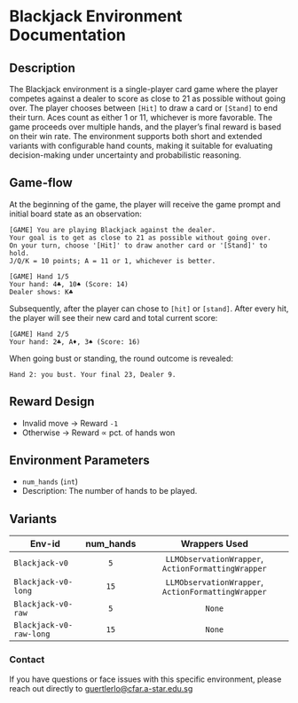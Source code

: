 # Blackjack Environment Documentation

## Description
The Blackjack environment is a single-player card game where the player competes against a dealer to score as close to 21 as possible without going over. The player chooses between `[Hit]` to draw a card or `[Stand]` to end their turn. Aces count as either 1 or 11, whichever is more favorable. The game proceeds over multiple hands, and the player’s final reward is based on their win rate. The environment supports both short and extended variants with configurable hand counts, making it suitable for evaluating decision-making under uncertainty and probabilistic reasoning.

## Game-flow
At the beginning of the game, the player will receive the game prompt and initial board state as an observation:
```plaintext
[GAME] You are playing Blackjack against the dealer.
Your goal is to get as close to 21 as possible without going over.
On your turn, choose '[Hit]' to draw another card or '[Stand]' to hold.
J/Q/K = 10 points; A = 11 or 1, whichever is better.

[GAME] Hand 1/5
Your hand: 4♣, 10♠ (Score: 14)
Dealer shows: K♣
```

Subsequently, after the player can chose to `[hit]` or `[stand]`. After every hit, the player will see their new card and total current score:
```plaintext
[GAME] Hand 2/5
Your hand: 2♣, A♦, 3♠ (Score: 16)
```
When going bust or standing, the round outcome is revealed:
```plaintext
Hand 2: you bust. Your final 23, Dealer 9.
```


## Reward Design
- Invalid move -> Reward `-1`
- Otherwise -> Reward ∝ pct. of hands won


## Environment Parameters
- `num_hands` (`int`)
- Description: The number of hands to be played.

## Variants

| Env-id                      | num_hands |                Wrappers Used                     |
|-----------------------------|:---------:|:-----------------------------------------------: |
| `Blackjack-v0`              | `5`       |`LLMObservationWrapper`, `ActionFormattingWrapper`| 
| `Blackjack-v0-long`         | `15`      |`LLMObservationWrapper`, `ActionFormattingWrapper`| 
| `Blackjack-v0-raw`          | `5`       |`None`                                            | 
| `Blackjack-v0-raw-long`     | `15`      |`None`                                            | 


### Contact
If you have questions or face issues with this specific environment, please reach out directly to guertlerlo@cfar.a-star.edu.sg

